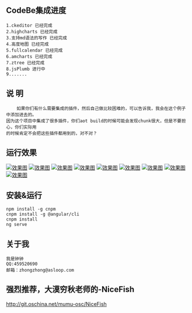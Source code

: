 ## CodeBe集成进度
    1.ckeditor 已经完成
    2.highcharts 已经完成
    3.支持md语法的写作 已经完成
    4.高度地图 已经完成
    5.fullcalendar 已经完成
    6.amcharts 已经完成
    7.ztree 已经完成
    8.jsPlumb 进行中
    9.......
## 说 明
        如果你们有什么需要集成的插件，然后自己做比较困难的，可以告诉我，我会在这个例子中添加进去的。
    因为这个项目中集成了很多插件，你们aot build的时候可能会发现chunk很大，但是不要担心，你们实际用
    的时候肯定不会把这些插件都用到的，对不对？

## 运行效果
[![效果图](https://raw.githubusercontent.com/zhongzhong0505/ng2-demo/master/images/1.jpg "效果图")](https://raw.githubusercontent.com/zhongzhong0505/ng2-demo/master/images/1.jpg "效果图")
[![效果图](https://raw.githubusercontent.com/zhongzhong0505/ng2-demo/master/images/2.jpg "效果图")](https://raw.githubusercontent.com/zhongzhong0505/ng2-demo/master/images/2.jpg "效果图")
[![效果图](https://raw.githubusercontent.com/zhongzhong0505/ng2-demo/master/images/3.jpg "效果图")](https://raw.githubusercontent.com/zhongzhong0505/ng2-demo/master/images/3.jpg "效果图")
[![效果图](https://raw.githubusercontent.com/zhongzhong0505/ng2-demo/master/images/5.jpg "效果图")](https://raw.githubusercontent.com/zhongzhong0505/ng2-demo/master/images/5.jpg "效果图")
[![效果图](https://raw.githubusercontent.com/zhongzhong0505/ng2-demo/master/images/6.jpg "效果图")](https://raw.githubusercontent.com/zhongzhong0505/ng2-demo/master/images/6.jpg "效果图")
[![效果图](https://raw.githubusercontent.com/zhongzhong0505/ng2-demo/master/images/7.jpg "效果图")](https://raw.githubusercontent.com/zhongzhong0505/ng2-demo/master/images/7.jpg "效果图")
[![效果图](https://raw.githubusercontent.com/zhongzhong0505/ng2-demo/master/images/9.png "效果图")](https://raw.githubusercontent.com/zhongzhong0505/ng2-demo/master/images/9.png "效果图")
[![效果图](https://raw.githubusercontent.com/zhongzhong0505/ng2-demo/master/images/10.jpg "效果图")](https://raw.githubusercontent.com/zhongzhong0505/ng2-demo/master/images/10.jpg "效果图")
[![效果图](https://raw.githubusercontent.com/zhongzhong0505/ng2-demo/master/images/11.jpg "效果图")](https://raw.githubusercontent.com/zhongzhong0505/ng2-demo/master/images/11.jpg "效果图")


## 安装&运行
    npm install -g cnpm
    cnpm install -g @angular/cli
    cnpm install
    ng serve

## 关于我
    我是钟钟 
    QQ:459520690
    邮箱：zhongzhong@asloop.com

## 强烈推荐，大漠穷秋老师的-NiceFish
http://git.oschina.net/mumu-osc/NiceFish

    
